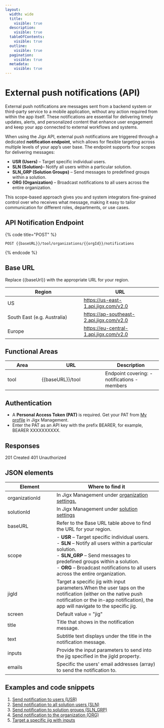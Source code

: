 ```yaml
---
layout:
  width: wide
  title:
    visible: true
  description:
    visible: true
  tableOfContents:
    visible: true
  outline:
    visible: true
  pagination:
    visible: true
  metadata:
    visible: true
---
```


# External push notifications (API)

External push notifications are messages sent from a backend system or third-party service to a mobile application, without any action required from within the app itself. These notifications are essential for delivering timely updates, alerts, and personalized content that enhance user engagement and keep your app connected to external workflows and systems.

When using the Jigx API, external push notifications are triggered through a dedicated **notification endpoint**, which allows for flexible targeting across multiple levels of your app’s user base. The endpoint supports four scopes for delivering messages:

* **USR (Users)** – Target specific individual users.
* **SLN** **(Solution)**– Notify all users within a particular solution.
* **SLN\_GRP (Solution Groups)** – Send messages to predefined groups within a solution.
* **ORG (Organization)** – Broadcast notifications to all users across the entire organization.

This scope-based approach gives you and system integrators fine-grained control over who receives what message, making it easy to tailor communication for different roles, departments, or use cases.

## API Notification Endpoint

{% code title="POST" %}
```none
POST {{baseURL}}/tool/organizations/{{orgId}}/notifications
```
{% endcode %}

## Base URL

Replace \{{baseUrl\}} with the appropriate URL for your region.

<table><thead><tr><th width="233.80859375">Region</th><th>URL</th></tr></thead><tbody><tr><td>US</td><td><a href="https://us-east-1.api.jigx.com/v2.0">https://us-east-1.api.jigx.com/v2.0</a></td></tr><tr><td>South East (e.g. Australia)</td><td><a href="https://ap-southeast-2.api.jigx.com/v2.0">https://ap-southeast-2.api.jigx.com/v2.0</a></td></tr><tr><td>Europe</td><td><a href="https://eu-central-1.api.jigx.com/v2.0">https://eu-central-1.api.jigx.com/v2.0</a></td></tr></tbody></table>

## Functional Areas

<table><thead><tr><th width="95.8984375">Area</th><th width="192.15625">URL</th><th>Description</th></tr></thead><tbody><tr><td>tool</td><td>{{baseURL}}/tool</td><td>Endpoint covering: - notifications - members</td></tr></tbody></table>

## Authentication

* A **Personal Access Token (PAT)** is required. Get your PAT from [My profile](https://docs.jigx.com/administration/my-profile#personal-access-tokens-pat) in Jigx Management.
* Enter the PAT as an API key with the prefix BEARER, for example, BEARER XXXXXXXXXX.

## Responses

201 Created 401 Unauthorized

## JSON elements

<table><thead><tr><th width="144.7734375">Element</th><th>Where to find it</th></tr></thead><tbody><tr><td>organizationId</td><td>In Jigx Management under <a href="https://docs.jigx.com/administration/organization-settings">organization settings.</a></td></tr><tr><td>solutionId</td><td>In Jigx Management under <a href="https://docs.jigx.com/administration/solutions/solution-details">solution settings</a></td></tr><tr><td>baseURL</td><td>Refer to the Base URL table above to find the URL for your region.</td></tr><tr><td>scope</td><td>- <strong>USR</strong> – Target specific individual users.<br>- <strong>SLN</strong> – Notify all users within a particular solution.<br>- <strong>SLN_GRP</strong> – Send messages to predefined groups within a solution.<br>- <strong>ORG</strong> – Broadcast notifications to all users across the entire organization.</td></tr><tr><td>jigId</td><td>Target a specific jig with input parameters.When the user taps on the notification (either on the native push notification or the in-app notification), the app will navigate to the specific jig.</td></tr><tr><td>screen</td><td>Default value = "jig"</td></tr><tr><td>title</td><td>Title that shows in the notification message.</td></tr><tr><td>text</td><td>Subtitle text displays under the title in the notification message.</td></tr><tr><td>inputs</td><td>Provide the input parameters to send into the jig specified in the jigId property.</td></tr><tr><td>emails</td><td>Specific the users' email addresses (array) to send the notification to.</td></tr></tbody></table>

## Examples and code snippets

1. [Send notification to users (USR)](<External push notifications _API_/Send notification to users _USR_.md>)
2. [Send notification to all solution users (SLN)](<External push notifications _API_/Send notification to all solution users _SLN_.md>)
3. [Send notification to solution groups (SLN\_GRP)](<External push notifications _API_/Send notification to solution groups _SLN_GRP_.md>)
4. [Send notification to the organization (ORG)](<External push notifications _API_/Send notification to the organization _ORG_.md>)
5. [Target a specific jig with inputs](<External push notifications _API_/Target a specific jig with inputs.md>)

